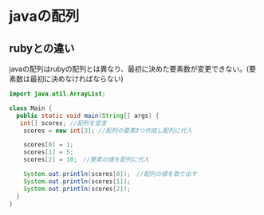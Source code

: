 # javaの配列
## rubyとの違い
javaの配列はrubyの配列とは異なり、最初に決めた要素数が変更できない。(要素数は最初に決めなければならない)

```java
import java.util.ArrayList;

class Main {
  public static void main(String[] args) {
   int[] scores; //配列を宣言
    scores = new int[3]; //配列の要素3つ作成し配列に代入

    scores[0] = 1;
    scores[1] = 5;
    scores[2] = 10;　//要素の値を配列に代入

    System.out.println(scores[0]);　//配列の値を取り出す
    System.out.println(scores[1]);
    System.out.println(scores[2]);
  }
}
```
